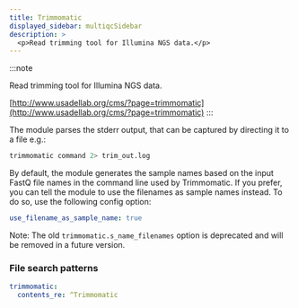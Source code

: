 ```yaml
---
title: Trimmomatic
displayed_sidebar: multiqcSidebar
description: >
  <p>Read trimming tool for Illumina NGS data.</p>
---
```


<!--
~~~~~ DO NOT EDIT ~~~~~
This file is autogenerated from the MultiQC module python docstring.
Do not edit the markdown, it will be overwritten.

File path for the source of this content: multiqc/modules/trimmomatic/trimmomatic.py
~~~~~~~~~~~~~~~~~~~~~~~
-->

:::note

<p>Read trimming tool for Illumina NGS data.</p>

[http://www.usadellab.org/cms/?page=trimmomatic](http://www.usadellab.org/cms/?page=trimmomatic)
:::

The module parses the stderr output, that can be captured by directing it to a file e.g.:

```sh
trimmomatic command 2> trim_out.log
```

By default, the module generates the sample names based on the input FastQ file names in
the command line used by Trimmomatic. If you prefer, you can tell the module to use
the filenames as sample names instead. To do so, use the following config option:

```yaml
use_filename_as_sample_name: true
```

Note: The old `trimmomatic.s_name_filenames` option is deprecated and will be removed in a future version.

### File search patterns

```yaml
trimmomatic:
  contents_re: ^Trimmomatic
```
